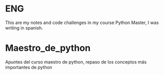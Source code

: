 # ENG
This are my notes and code challenges in my course Python Master, I was writing in spanish.


# Maestro_de_python
Apuntes del curso maestro de python, repaso de los conceptos más importantes de python

